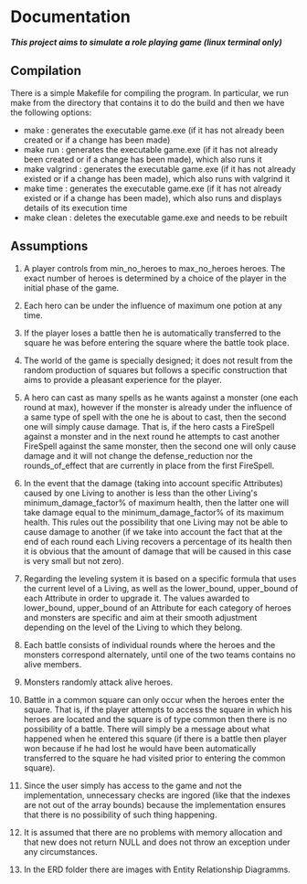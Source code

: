 # Documentation #

***This project aims to simulate a role playing game (linux terminal only)***

## Compilation ##

There is a simple Makefile for compiling the program. In particular, we run make from the directory that contains it to do the build and then we
have the following options:

- make          : generates the executable game.exe (if it has not already been created or if a change has been made)
- make run      : generates the executable game.exe (if it has not already been created or if a change has been made), which also runs it
- make valgrind : generates the executable game.exe (if it has not already existed or if a change has been made), which also runs with valgrind it
- make time     : generates the executable game.exe (if it has not already existed or if a change has been made), which also runs and displays details of its execution time
- make clean    : deletes the executable game.exe and needs to be rebuilt


## Assumptions ##

1. A player controls from min_no_heroes to max_no_heroes heroes. The exact number of heroes is determined by a choice of the player in the initial phase of the game.

2. Each hero can be under the influence of maximum one potion at any time.

3. If the player loses a battle then he is automatically transferred to the square he was before entering the square where the battle took place.

4. The world of the game is specially designed; it does not result from the random production of squares but follows a specific construction that aims to provide a pleasant
   experience for the player.

5. A hero can cast as many spells as he wants against a monster (one each round at max), however if the monster is already under the influence of a same type of spell with the one he is about to cast,
   then the second one will simply cause damage. That is, if the hero casts a FireSpell against a monster and in the next round he attempts to cast another FireSpell against the same
   monster, then the second one will only cause damage and it will not change the defense_reduction nor the rounds_of_effect that are currently in place from the first FireSpell.

6. In the event that the damage (taking into account specific Attributes) caused by one Living to another is less than the other Living's minimum_damage_factor% of maximum health, then
   the latter one will take damage equal to the minimum_damage_factor% of its maximum health. This rules out the possibility that one Living may not be able to
   cause damage to another (if we take into account the fact that at the end of each round each Living recovers a percentage of its health then it is obvious that the amount of damage that
   will be caused in this case is very small but not zero).

7. Regarding the leveling system it is based on a specific formula that uses the current level of a Living, as well as the lower_bound, upper_bound of each Attribute in order to
   upgrade it. The values ​​awarded to lower_bound, upper_bound of an Attribute for each category of heroes and monsters are specific and aim at their smooth adjustment depending on the level
   of the Living to which they belong.

8. Each battle consists of individual rounds where the heroes and the monsters correspond alternately, until one of the two teams contains no alive members.

9. Monsters randomly attack alive heroes.

10. Battle in a common square can only occur when the heroes enter the square. That is, if the player attempts to access the square in which his heroes are located and
    the square is of type common then there is no possibility of a battle. There will simply be a message about what happened when he entered this square (if there is a battle then
    player won because if he had lost he would have been automatically transferred to the square he had visited prior to entering the common square).

11. Since the user simply has access to the game and not the implementation, unnecessary checks are ingored (like that the indexes are not out of the array bounds) because the implementation ensures that
    there is no possibility of such thing happening.

12. It is assumed that there are no problems with memory allocation and that new does not return NULL and does not throw an exception under any circumstances.

13. In the ERD folder there are images with Entity Relationship Diagramms.

